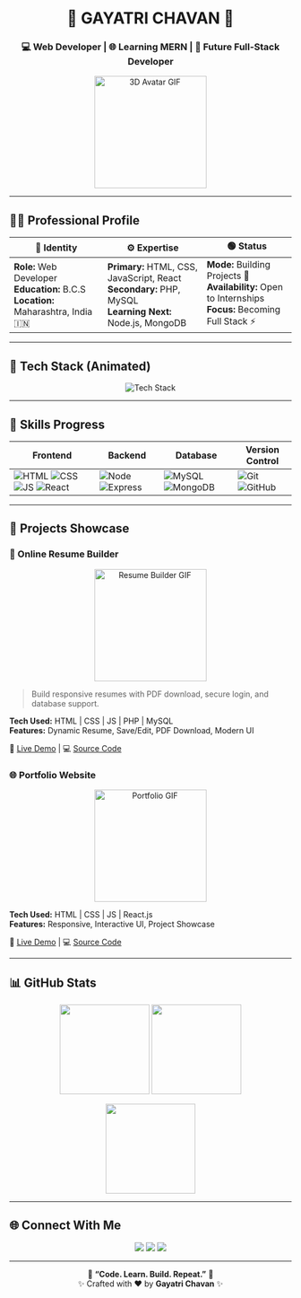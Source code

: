 <h1 align="center">🌸 GAYATRI CHAVAN 🌸</h1>
<h3 align="center">💻 Web Developer | 🌐 Learning MERN | 🚀 Future Full-Stack Developer</h3>

<p align="center">
  <img src="https://media.giphy.com/media/3o7TKU8RvQuomFfUUU/giphy.gif" width="200" alt="3D Avatar GIF" />
</p>

---

## 👩‍💻 Professional Profile

| 👤 Identity | ⚙️ Expertise | 🟢 Status |
|-------------|--------------|-----------|
| **Role:** Web Developer <br> **Education:** B.C.S <br> **Location:** Maharashtra, India 🇮🇳 | **Primary:** HTML, CSS, JavaScript, React <br> **Secondary:** PHP, MySQL <br> **Learning Next:** Node.js, MongoDB | **Mode:** Building Projects 💪 <br> **Availability:** Open to Internships <br> **Focus:** Becoming Full Stack ⚡ |

---

## 🧠 Tech Stack (Animated)

<p align="center">
  <img src="https://skillicons.dev/icons?i=html,css,js,react,nodejs,mongodb,git,github,vscode" alt="Tech Stack" />
</p>

---

## 💪 Skills Progress

| Frontend | Backend | Database | Version Control |
|----------|---------|----------|----------------|
| ![HTML](https://img.shields.io/badge/HTML-90%25-green) ![CSS](https://img.shields.io/badge/CSS-85%25-blue) ![JS](https://img.shields.io/badge/JS-80%25-yellow) ![React](https://img.shields.io/badge/React-75%25-61DAFB) | ![Node](https://img.shields.io/badge/Node-60%25-8CC84B) ![Express](https://img.shields.io/badge/Express-55%25-000000) | ![MySQL](https://img.shields.io/badge/MySQL-70%25-4479A1) ![MongoDB](https://img.shields.io/badge/MongoDB-50%25-47A248) | ![Git](https://img.shields.io/badge/Git-85%25-F05032) ![GitHub](https://img.shields.io/badge/GitHub-90%25-181717) |

---

## 🚀 Projects Showcase

### 📝 Online Resume Builder
<p align="center">
  <img src="https://media.giphy.com/media/26AHONQ79FdWZhAI0/giphy.gif" width="200" alt="Resume Builder GIF" />
</p>

> Build responsive resumes with PDF download, secure login, and database support.

**Tech Used:** HTML | CSS | JS | PHP | MySQL  
**Features:** Dynamic Resume, Save/Edit, PDF Download, Modern UI  

🔗 [Live Demo](https://your-portfolio-link.com) | 💻 [Source Code](https://github.com/gayatric052/resume-builder)

### 🌐 Portfolio Website
<p align="center">
  <img src="https://media.giphy.com/media/xT0xeJpnrWC4XWblEk/giphy.gif" width="200" alt="Portfolio GIF" />
</p>

**Tech Used:** HTML | CSS | JS | React.js  
**Features:** Responsive, Interactive UI, Project Showcase  

🔗 [Live Demo](https://your-portfolio-link.com) | 💻 [Source Code](https://github.com/gayatric052/portfolio)

---

## 📊 GitHub Stats

<p align="center">
  <img src="https://github-readme-stats.vercel.app/api?username=gayatric052&show_icons=true&theme=radical" height="160"/>
  <img src="https://github-readme-streak-stats.herokuapp.com/?user=gayatric052&theme=radical" height="160"/>
</p>

<p align="center">
  <img src="https://github-readme-stats.vercel.app/api/top-langs/?username=gayatric052&layout=compact&theme=radical" height="160"/>
</p>

---

## 🌐 Connect With Me

<p align="center">
  <a href="https://linkedin.com/in/gayatric052"><img src="https://img.shields.io/badge/LinkedIn-Connect-blue?style=for-the-badge&logo=linkedin" /></a>
  <a href="mailto:gayatric052@gmail.com"><img src="https://img.shields.io/badge/Gmail-Contact-red?style=for-the-badge&logo=gmail" /></a>
  <a href="https://github.com/gayatric052"><img src="https://img.shields.io/badge/GitHub-Follow-black?style=for-the-badge&logo=github" /></a>
</p>

---

<p align="center">💜 <b>“Code. Learn. Build. Repeat.”</b> 💜 <br>✨ Crafted with ❤️ by <b>Gayatri Chavan</b> ✨</p>
